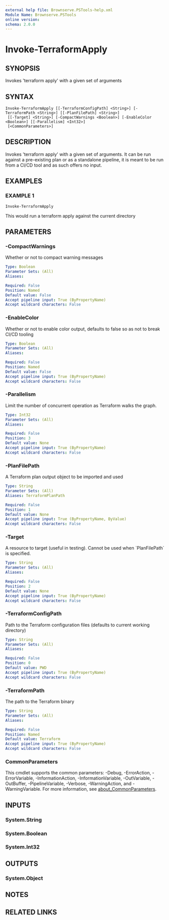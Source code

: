 ```yaml
---
external help file: Brownserve.PSTools-help.xml
Module Name: Brownserve.PSTools
online version:
schema: 2.0.0
---
```


# Invoke-TerraformApply

## SYNOPSIS
Invokes 'terraform apply' with a given set of arguments

## SYNTAX

```
Invoke-TerraformApply [[-TerraformConfigPath] <String>] [-TerraformPath <String>] [[-PlanFilePath] <String>]
 [[-Target] <String>] [-CompactWarnings <Boolean>] [-EnableColor <Boolean>] [[-Parallelism] <Int32>]
 [<CommonParameters>]
```

## DESCRIPTION
Invokes 'terraform apply' with a given set of arguments.
It can be run against a pre-existing plan or as a standalone pipeline, it is meant to be run from a CI/CD tool and as such offers no input.

## EXAMPLES

### EXAMPLE 1
```
Invoke-TerraformApply
```

This would run a terraform apply against the current directory

## PARAMETERS

### -CompactWarnings
Whether or not to compact warning messages

```yaml
Type: Boolean
Parameter Sets: (All)
Aliases:

Required: False
Position: Named
Default value: False
Accept pipeline input: True (ByPropertyName)
Accept wildcard characters: False
```

### -EnableColor
Whether or not to enable color output, defaults to false so as not to break CI/CD tooling

```yaml
Type: Boolean
Parameter Sets: (All)
Aliases:

Required: False
Position: Named
Default value: False
Accept pipeline input: True (ByPropertyName)
Accept wildcard characters: False
```

### -Parallelism
Limit the number of concurrent operation as Terraform walks the graph.

```yaml
Type: Int32
Parameter Sets: (All)
Aliases:

Required: False
Position: 3
Default value: None
Accept pipeline input: True (ByPropertyName)
Accept wildcard characters: False
```

### -PlanFilePath
A Terraform plan output object to be imported and used

```yaml
Type: String
Parameter Sets: (All)
Aliases: TerraformPlanPath

Required: False
Position: 1
Default value: None
Accept pipeline input: True (ByPropertyName, ByValue)
Accept wildcard characters: False
```

### -Target
A resource to target (useful in testing).
Cannot be used when \`PlanFilePath\` is specified.

```yaml
Type: String
Parameter Sets: (All)
Aliases:

Required: False
Position: 2
Default value: None
Accept pipeline input: True (ByPropertyName)
Accept wildcard characters: False
```

### -TerraformConfigPath
Path to the Terraform configuration files (defaults to current working directory)

```yaml
Type: String
Parameter Sets: (All)
Aliases:

Required: False
Position: 0
Default value: PWD
Accept pipeline input: True (ByPropertyName)
Accept wildcard characters: False
```

### -TerraformPath
The path to the Terraform binary

```yaml
Type: String
Parameter Sets: (All)
Aliases:

Required: False
Position: Named
Default value: Terraform
Accept pipeline input: True (ByPropertyName)
Accept wildcard characters: False
```

### CommonParameters
This cmdlet supports the common parameters: -Debug, -ErrorAction, -ErrorVariable, -InformationAction, -InformationVariable, -OutVariable, -OutBuffer, -PipelineVariable, -Verbose, -WarningAction, and -WarningVariable. For more information, see [about_CommonParameters](http://go.microsoft.com/fwlink/?LinkID=113216).

## INPUTS

### System.String
### System.Boolean
### System.Int32
## OUTPUTS

### System.Object
## NOTES

## RELATED LINKS
